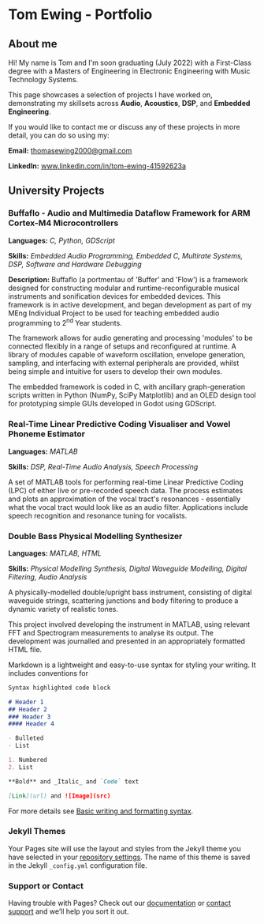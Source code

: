 # Tom Ewing - Portfolio


## About me
Hi! My name is Tom and I'm soon graduating (July 2022) with a First-Class degree with a Masters of Engineering in Electronic Engineering with Music Technology Systems.

This page showcases a selection of projects I have worked on, demonstrating my skillsets across **Audio**, **Acoustics**, **DSP**, and **Embedded Engineering**.

If you would like to contact me or discuss any of these projects in more detail, you can do so using my:

**Email:** thomasewing2000@gmail.com

**LinkedIn:** www.linkedin.com/in/tom-ewing-41592623a

## University Projects

### Buffaflo - Audio and Multimedia Dataflow Framework for ARM Cortex-M4 Microcontrollers
**Languages:** _C, Python, GDScript_

**Skills:** _Embedded Audio Programming, Embedded C, Multirate Systems, DSP, Software and Hardware Debugging_

**Description:** Buffaflo (a portmentau of 'Buffer' and 'Flow') is a framework designed for constructing modular and runtime-reconfigurable musical instruments and sonification devices for embedded devices. This framework is in active development, and began development as part of my MEng Individual Project to be used for teaching embedded audio programming to 2<sup>nd</sup> Year students.

The framework allows for audio generating and processing 'modules' to be connected flexibly in a range of setups and reconfigured at runtime. A library of modules capable of waveform oscillation, envelope generation, sampling, and interfacing with external peripherals are provided, whilst being simple and intuitive for users to develop their own modules. 

The embedded framework is coded in C, with ancillary graph-generation scripts written in Python (NumPy, SciPy Matplotlib) and an OLED design tool for prototyping simple GUIs developed in Godot using GDScript. 


### Real-Time Linear Predictive Coding Visualiser and Vowel Phoneme Estimator
**Languages:** _MATLAB_

**Skills:** _DSP, Real-Time Audio Analysis, Speech Processing_

A set of MATLAB tools for performing real-time Linear Predictive Coding (LPC) of either live or pre-recorded speech data. The process estimates and plots an approximation of the vocal tract's resonances - essentially what the vocal tract would look like as an audio filter. Applications include speech recognition and resonance tuning for vocalists. 

### Double Bass Physical Modelling Synthesizer
**Languages:** _MATLAB, HTML_

**Skills:** _Physical Modelling Synthesis, Digital Waveguide Modelling, Digital Filtering, Audio Analysis_

A physically-modelled double/upright bass instrument, consisting of digital waveguide strings, scattering junctions and body filtering to produce a dynamic variety of realistic tones. 

This project involved developing the instrument in MATLAB, using relevant FFT and Spectrogram measurements to analyse its output. The development was journalled and presented in an appropriately formatted HTML file.

Markdown is a lightweight and easy-to-use syntax for styling your writing. It includes conventions for

```markdown
Syntax highlighted code block

# Header 1
## Header 2
### Header 3
#### Header 4

- Bulleted
- List

1. Numbered
2. List

**Bold** and _Italic_ and `Code` text

[Link](url) and ![Image](src)
```

For more details see [Basic writing and formatting syntax](https://docs.github.com/en/github/writing-on-github/getting-started-with-writing-and-formatting-on-github/basic-writing-and-formatting-syntax).

### Jekyll Themes

Your Pages site will use the layout and styles from the Jekyll theme you have selected in your [repository settings](https://github.com/t-ewing/tomewing.github.io/settings/pages). The name of this theme is saved in the Jekyll `_config.yml` configuration file.

### Support or Contact

Having trouble with Pages? Check out our [documentation](https://docs.github.com/categories/github-pages-basics/) or [contact support](https://support.github.com/contact) and we’ll help you sort it out.
